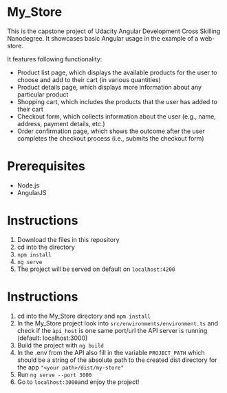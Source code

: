 # My_Store

This is the capstone project of Udacity Angular Development Cross Skilling Nanodegree.
It showcases basic Angular usage in the example of a web-store. 

It features following functionality:

- Product list page, which displays the available products for the user to choose and add to their cart (in various quantities)
- Product details page, which displays more information about any particular product
- Shopping cart, which includes the products that the user has added to their cart
- Checkout form, which collects information about the user (e.g., name, address, payment details, etc.)
- Order confirmation page, which shows the outcome after the user completes the checkout process (i.e., submits the checkout form)


# Prerequisites

- Node.js
- AngularJS

# Instructions

1. Download the files in this repository
2. cd into the directory
3. ```npm install```
4. ```ng serve```
5. The project will be served on default on ```localhost:4200```


# Instructions

1. cd into the My_Store directory and ```npm install```
2. In the My_Store project look into ```src/environments/environment.ts``` and check if the ``àpi_host`` is one same port/url the API server is running (default: localhost:3000)
3. Build the project with ```ng build```
4. In the .env from the API also fill in the variable ```PROJECT_PATH``` which should be a string of the absolute path to the created dist directory for the app ```"<your path>/dist/my-store"```
5. Run ```ng serve --port 3000``` 
8. Go to ```localhost:3000```and enjoy the project!

